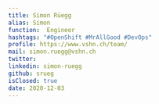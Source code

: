 ```yaml
---
title: Simon Rüegg
alias: Simon
function:  Engineer
hashtags: "#OpenShift #MrAllGood #DevOps"
profile: https://www.vshn.ch/team/
mail: simon.ruegg@vshn.ch
twitter:
linkedin: simon-ruegg
github: srueg
isClosed: true
date: 2020-12-03
---
```

